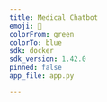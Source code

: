 ```yaml
---
title: Medical Chatbot
emoji: 🐢
colorFrom: green
colorTo: blue
sdk: docker
sdk_version: 1.42.0	
pinned: false
app_file: app.py

---
```


